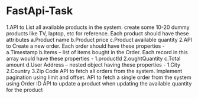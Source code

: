 # FastApi-Task
1.API to List all available products in the system. create some 10-20 dummy products like TV, laptop, etc for reference. Each product should have these attributes a.Product name
b.Product price
c.Product available quantity
2.API to Create a new order. Each order should have these properties - 
a.Timestamp
b.Items – list of items bought in the Order. Each record in this array would have these properties -
1.productId
2.oughtQuantity
c.Total amount
d.User Address – nested object having these properties -
1.City
2.Country
3.Zip Code
API to fetch all orders from the system. Implement pagination using limit and offset.
API to fetch a single order from the system using Order ID
API to update a product when updating the available quantity for the product
